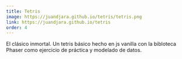 ```yaml
---
title: Tetris
image: https://juandjara.github.io/tetris/tetris.png
link: https://juandjara.github.io/tetris
order: 4
---
```


El clásico inmortal. Un tetris básico hecho en js vanilla con la bibloteca Phaser como ejercicio de práctica y modelado de datos.

